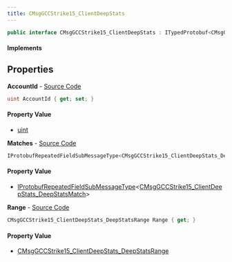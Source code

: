 ```yaml
---
title: CMsgGCCStrike15_ClientDeepStats
---
```


```csharp
public interface CMsgGCCStrike15_ClientDeepStats : ITypedProtobuf<CMsgGCCStrike15_ClientDeepStats>, INativeHandle
```

#### Implements

## Properties

**AccountId** - [Source Code](https://github.com/swiftly-solution/swiftlys2/blob/master/managed/src/SwiftlyS2.Generated/Protobufs/Interfaces/CMsgGCCStrike15_ClientDeepStats.cs#L13)

```csharp
uint AccountId { get; set; }
```

#### Property Value

- [uint](https://learn.microsoft.com/dotnet/api/system.uint32)

**Matches** - [Source Code](https://github.com/swiftly-solution/swiftlys2/blob/master/managed/src/SwiftlyS2.Generated/Protobufs/Interfaces/CMsgGCCStrike15_ClientDeepStats.cs#L19)

```csharp
IProtobufRepeatedFieldSubMessageType<CMsgGCCStrike15_ClientDeepStats_DeepStatsMatch> Matches { get; }
```

#### Property Value

- [IProtobufRepeatedFieldSubMessageType](/docs/api/shared/netmessages/iprotobufrepeatedfieldsubmessagetype-1)<[CMsgGCCStrike15_ClientDeepStats_DeepStatsMatch](/docs/api/shared/protobufdefinitions/cmsggccstrike15_clientdeepstats_deepstatsmatch)>

**Range** - [Source Code](https://github.com/swiftly-solution/swiftlys2/blob/master/managed/src/SwiftlyS2.Generated/Protobufs/Interfaces/CMsgGCCStrike15_ClientDeepStats.cs#L16)

```csharp
CMsgGCCStrike15_ClientDeepStats_DeepStatsRange Range { get; }
```

#### Property Value

- [CMsgGCCStrike15_ClientDeepStats_DeepStatsRange](/docs/api/shared/protobufdefinitions/cmsggccstrike15_clientdeepstats_deepstatsrange)

